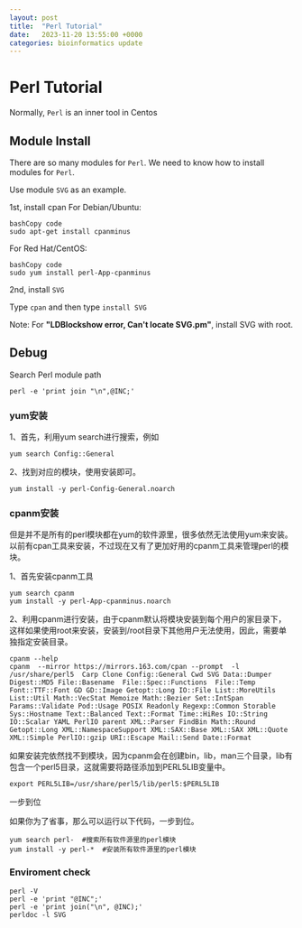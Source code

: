 ```yaml
---
layout: post
title:  "Perl Tutorial"
date:   2023-11-20 13:55:00 +0000
categories: bioinformatics update
---
```


# Perl Tutorial

Normally, `Perl` is an inner tool in Centos


## Module Install
 
There are so many modules for `Perl`. We need to know how to install modules for `Perl`.

Use module `SVG` as an example.

1st, install cpan
For Debian/Ubuntu:
```
bashCopy code
sudo apt-get install cpanminus
```
For Red Hat/CentOS:
```
bashCopy code
sudo yum install perl-App-cpanminus
```
2nd, install `SVG`

Type `cpan` and then type `install SVG`


Note: For **"LDBlockshow error, Can't locate SVG.pm"**, install SVG with root.

## Debug

Search Perl module path
```
perl -e 'print join "\n",@INC;'
```

### yum安装

1、首先，利用yum search进行搜索，例如
```
yum search Config::General
```
2、找到对应的模块，使用安装即可。
```
yum install -y perl-Config-General.noarch
```
### cpanm安装

但是并不是所有的perl模块都在yum的软件源里，很多依然无法使用yum来安装。以前有cpan工具来安装，不过现在又有了更加好用的cpanm工具来管理perl的模块。

1、首先安装cpanm工具
```
yum search cpanm
yum install -y perl-App-cpanminus.noarch
```
2、利用cpanm进行安装，由于cpanm默认将模块安装到每个用户的家目录下，这样如果使用root来安装，安装到/root目录下其他用户无法使用，因此，需要单独指定安装目录。
```
cpanm --help
cpanm  --mirror https://mirrors.163.com/cpan --prompt  -l /usr/share/perl5  Carp Clone Config::General Cwd SVG Data::Dumper  Digest::MD5 File::Basename  File::Spec::Functions  File::Temp Font::TTF::Font GD GD::Image Getopt::Long IO::File List::MoreUtils List::Util Math::VecStat Memoize Math::Bezier Set::IntSpan Params::Validate Pod::Usage POSIX Readonly Regexp::Common Storable Sys::Hostname Text::Balanced Text::Format Time::HiRes IO::String IO::Scalar YAML PerlIO parent XML::Parser FindBin Math::Round Getopt::Long XML::NamespaceSupport XML::SAX::Base XML::SAX XML::Quote XML::Simple PerlIO::gzip URI::Escape Mail::Send Date::Format
```
如果安装完依然找不到模块，因为cpanm会在创建bin，lib，man三个目录，lib有包含一个perl5目录，这就需要将路径添加到PERL5LIB变量中。
```
export PERL5LIB=/usr/share/perl5/lib/perl5:$PERL5LIB 
```
一步到位

如果你为了省事，那么可以运行以下代码，一步到位。
```
yum search perl-  #搜索所有软件源里的perl模块
yum install -y perl-*  #安装所有软件源里的perl模块
```

### Enviroment check

```
perl -V
perl -e 'print "@INC";'
perl -e 'print join("\n", @INC);'
perldoc -l SVG
```

